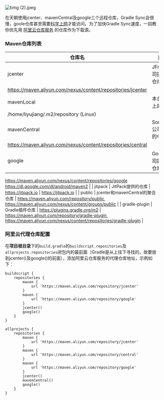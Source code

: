 ![timg (2).jpeg](https://upload-images.jianshu.io/upload_images/18406403-19dfb490c1dcc92c.jpeg?imageMogr2/auto-orient/strip%7CimageView2/2/w/1240)

在天朝使用jcenter、mavenCentral及google三个远程仓库，Gradle Sync会很慢，goole仓库甚至需要[科学上网](https://github.com/hugetiny/awesome-vpn)才能访问。为了加快Gradle Sync速度，一招教你优先用 [阿里云仓库服务](https://maven.aliyun.com/mvn/view) 的仓库作为下载源。

### Maven仓库列表
|  仓库名 | 简介  | 实际地址 | 使用地址 |
|  ----  | ----  | ----  | ----  |
| jcenter | JFrog公司提供的仓库 | http://jcenter.bintray.com | https://maven.aliyun.com/repository/jcenter 
https://maven.aliyun.com/nexus/content/repositories/jcenter |
| mavenLocal | 本台电脑上的仓库 | {USER_HOME}/.m2/repository | C:/Users/liyujiang/.m2/repository (Windows) 
/home/liyujiang/.m2/repository (Linux) |
| mavenCentral | Sonatype公司提供的中央库 | http://central.maven.org/maven2 | https://maven.aliyun.com/repository/central 
https://maven.aliyun.com/nexus/content/repositories/central |
| google | Google公司提供的仓库 | https://maven.google.com | https://maven.aliyun.com/repository/google 
https://maven.aliyun.com/nexus/content/repositories/google
https://dl.google.com/dl/android/maven2 |
| jitpack | JitPack提供的仓库 | https://jitpack.io | https://jitpack.io |
| public | jcenter和mavenCentral的聚合仓库 | https://maven.aliyun.com/repository/public 
https://maven.aliyun.com/nexus/content/groups/public |
| gradle-plugin | Gradle插件仓库 | https://plugins.gradle.org/m2 | https://maven.aliyun.com/repository/gradle-plugin 
https://maven.aliyun.com/nexus/content/repositories/gradle-plugin |

### 阿里云代理仓库配置

在**项目根目录**下的`build.gradle`的`buildscript.repositories`及`allprojects.repositories`闭包内的最前面（Gradle是从上往下寻找的，故要放到jcenter()及google()的前面），添加阿里云仓库服务的代理仓库地址，示例如下：

```
buildscript {
    repositories {
        maven {
            url 'https://maven.aliyun.com/repository/jcenter'
        }
        maven {
            url 'https://maven.aliyun.com/repository/google'
        }
        jcenter()
        google()
    }
}

allprojects {
    repositories {
        maven {
            url 'https://maven.aliyun.com/repository/jcenter'
        }
        maven {
            url 'https://maven.aliyun.com/repository/central'
        }
        maven {
            url 'https://maven.aliyun.com/repository/google'
        }
        jcenter()
        mavenCentral()
        google()
    }
}
```
